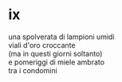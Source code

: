 # ix

una spolverata di lampioni umidi  
viali d'oro croccante  
(ma in questi giorni soltanto)  
e pomeriggi di miele ambrato  
tra i condomini
